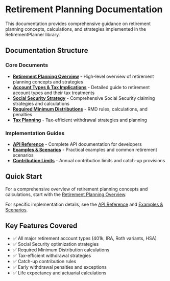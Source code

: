 # Retirement Planning Documentation

This documentation provides comprehensive guidance on retirement planning concepts, calculations, and strategies implemented in the RetirementPlanner library.

## Documentation Structure

### Core Documents

- **[Retirement Planning Overview](./retirement-planning-overview.md)** - High-level overview of retirement planning concepts and strategies
- **[Account Types & Tax Implications](./account-types.md)** - Detailed guide to retirement account types and their tax treatments
- **[Social Security Strategy](./social-security.md)** - Comprehensive Social Security claiming strategies and calculations
- **[Required Minimum Distributions](./rmd.md)** - RMD rules, calculations, and penalties
- **[Tax Planning](./tax-planning.md)** - Tax-efficient withdrawal strategies and planning

### Implementation Guides

- **[API Reference](./api-reference.md)** - Complete API documentation for developers
- **[Examples & Scenarios](./examples.md)** - Practical examples and common retirement scenarios
- **[Contribution Limits](./contribution-limits.md)** - Annual contribution limits and catch-up provisions

## Quick Start

For a comprehensive overview of retirement planning concepts and calculations, start with the [Retirement Planning Overview](./retirement-planning-overview.md).

For specific implementation details, see the [API Reference](./api-reference.md) and [Examples & Scenarios](./examples.md).

## Key Features Covered

- ✅ All major retirement account types (401k, IRA, Roth variants, HSA)
- ✅ Social Security optimization strategies
- ✅ Required Minimum Distribution calculations
- ✅ Tax-efficient withdrawal strategies
- ✅ Catch-up contribution rules
- ✅ Early withdrawal penalties and exceptions
- ✅ Life expectancy and actuarial calculations
